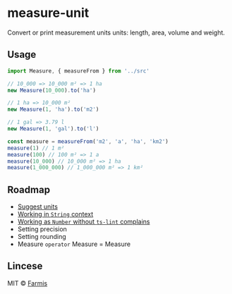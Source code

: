 # measure-unit

Convert or print measurement units units: length, area, volume and weight.

## Usage

```ts
import Measure, { measureFrom } from '../src'

// 10_000 => 10_000 m² => 1 ha
new Measure(10_000).to('ha')

// 1 ha => 10_000 m²
new Measure(1, 'ha').to('m2')

// 1 gal => 3.79 l
new Measure(1, 'gal').to('l')

const measure = measureFrom('m2', 'a', 'ha', 'km2')
measure(1) // 1 m²
measure(100) // 100 m² => 1 a
measure(10_000) // 10_000 m² => 1 ha
measure(1_000_000) // 1_000_000 m² => 1 km²
```

## Roadmap

- [Suggest units](https://stackoverflow.com/questions/56947641/generating-union-string-type)
- [Working in `String` context](https://stackoverflow.com/questions/56949175/valueof-and-tostring-in-typescript)
- [Working as `Number` without `ts-lint` complains](https://stackoverflow.com/questions/56949175/valueof-and-tostring-in-typescript)
- Setting precision
- Setting rounding
- Measure `operator` Measure = Measure

## Lincese

MIT © [Farmis](./LICENSE)
